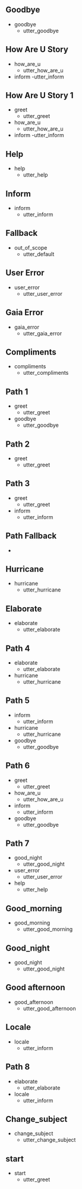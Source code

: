 ## Goodbye
* goodbye
    - utter_goodbye

## How Are U Story
* how_are_u
    - utter_how_are_u
* inform
    -utter_inform

## How Are U Story 1
* greet
    - utter_greet
* how_are_u
    - utter_how_are_u
* inform
    -utter_inform

## Help
* help
    - utter_help  

## Inform
* inform
    - utter_inform

## Fallback
* out_of_scope
    - utter_default

## User Error
* user_error
    - utter_user_error

## Gaia Error
* gaia_error
    - utter_gaia_error

## Compliments
* compliments
    - utter_compliments

## Path 1
* greet
    - utter_greet
* goodbye
    - utter_goodbye

## Path 2
* greet
    - utter_greet

## Path 3
* greet
    - utter_greet
* inform
    - utter_inform

## Path Fallback
* 

## Hurricane
* hurricane
    - utter_hurricane

## Elaborate
* elaborate
    - utter_elaborate    

## Path 4
* elaborate
    - utter_elaborate
* hurricane
    - utter_hurricane

## Path 5
* inform
    - utter_inform
* hurricane
    - utter_hurricane
* goodbye
    - utter_goodbye

## Path 6
* greet
    - utter_greet
* how_are_u
    - utter_how_are_u
* inform
    - utter_inform
* goodbye
    - utter_goodbye

## Path 7
* good_night
    - utter_good_night
* user_error
    - utter_user_error
* help
    - utter_help

## Good_morning
* good_morning
    - utter_good_morning

## Good_night
* good_night
    - utter_good_night

## Good afternoon
* good_afternoon
    - utter_good_afternoon

## Locale
* locale
    - utter_inform

## Path 8
* elaborate
    - utter_elaborate
* locale
    - utter_inform

## Change_subject
* change_subject
    - utter_change_subject

## start
* start
    - utter_greet
